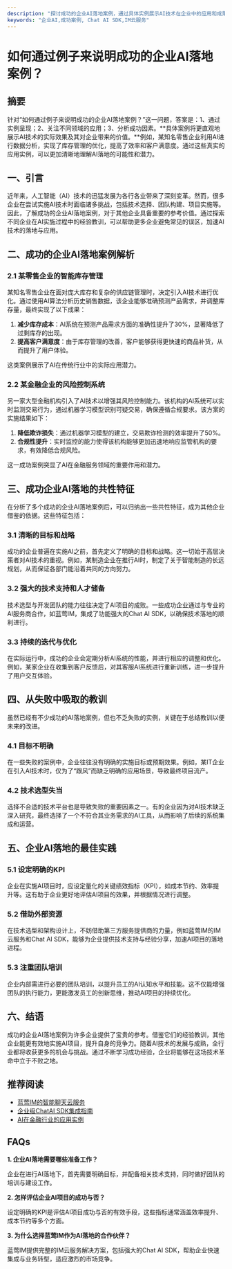 ```yaml
---
description: "探讨成功的企业AI落地案例，通过具体实例展示AI技术在企业中的应用和成果。"
keywords: "企业AI,成功案例, Chat AI SDK,IM云服务"
---
```

# 如何通过例子来说明成功的企业AI落地案例？

## 摘要

针对“如何通过例子来说明成功的企业AI落地案例？”这一问题，答案是：1、通过实例呈现；2、关注不同领域的应用；3、分析成功因素。**具体案例将更直观地展示AI技术的实际效果及其对企业带来的价值。**例如，某知名零售企业利用AI进行数据分析，实现了库存管理的优化，提高了效率和客户满意度。通过这些真实的应用实例，可以更加清晰地理解AI落地的可能性和潜力。

## 一、引言

近年来，人工智能（AI）技术的迅猛发展为各行各业带来了深刻变革。然而，很多企业在尝试实施AI技术时面临诸多挑战，包括技术选择、团队构建、项目实施等。因此，了解成功的企业AI落地案例，对于其他企业具备重要的参考价值。通过探索不同企业在AI实施过程中的经验教训，可以帮助更多企业避免常见的误区，加速AI技术的落地与应用。

## 二、成功的企业AI落地案例解析

### 2.1 某零售企业的智能库存管理

某知名零售企业在面对庞大库存和复杂的供应链管理时，决定引入AI技术进行优化。通过使用AI算法分析历史销售数据，该企业能够准确预测产品需求，并调整库存量，最终实现了以下成果：

1. **减少库存成本**：AI系统在预测产品需求方面的准确性提升了30%，显著降低了过剩库存的出现。
2. **提高客户满意度**：由于库存管理的改善，客户能够获得更快速的商品补货，从而提升了用户体验。

这类案例展示了AI在传统行业中的实际应用潜力。

### 2.2 某金融企业的风险控制系统

另一家大型金融机构引入了AI技术以增强其风险控制能力。该机构的AI系统可以实时监测交易行为，通过机器学习模型识别可疑交易，确保遵循合规要求。该方案的实施结果如下：

1. **降低欺诈损失**：通过机器学习模型的建立，交易欺诈检测的效率提升了50%。
2. **合规性提升**：实时监控的能力使得该机构能够更加迅速地响应监管机构的要求，有效降低合规风险。

这一成功案例突显了AI在金融服务领域的重要作用和潜力。

## 三、成功企业AI落地的共性特征

在分析了多个成功的企业AI落地案例后，可以归纳出一些共性特征，成为其他企业借鉴的依据。这些特征包括：

### 3.1 清晰的目标和战略

成功的企业普遍在实施AI之前，首先定义了明确的目标和战略。这一切始于高层决策者对AI技术的重视。例如，某制造企业在推行AI时，制定了关于智能制造的长远规划，从而保证各部门能沿着共同的方向努力。

### 3.2 强大的技术支持和人才储备

技术选型与开发团队的能力往往决定了AI项目的成败。一些成功企业通过与专业的AI服务商合作，如蓝莺IM，集成了功能强大的Chat AI SDK，以确保技术落地的顺利进行。

### 3.3 持续的迭代与优化

在实际运行中，成功的企业会定期分析AI系统的性能，并进行相应的调整和优化。例如，某家企业在收集到客户反馈后，对其客服AI系统进行重新训练，进一步提升了用户交互体验。

## 四、从失败中吸取的教训

虽然已经有不少成功的AI落地案例，但也不乏失败的实例，关键在于总结教训以便未来的改进。

### 4.1 目标不明确

在一些失败的案例中，企业往往没有明确的实施目标或预期效果。例如，某IT企业在引入AI技术时，仅为了“跟风”而缺乏明确的应用场景，导致最终项目流产。

### 4.2 技术选型失当

选择不合适的技术平台也是导致失败的重要因素之一。有的企业因为对AI技术缺乏深入研究，最终选择了一个不符合其业务需求的AI工具，从而影响了后续的系统集成和运营。

## 五、企业AI落地的最佳实践

### 5.1 设定明确的KPI

企业在实施AI项目时，应设定量化的关键绩效指标（KPI），如成本节约、效率提升等。这有助于企业更好地评估AI项目的效果，并根据情况进行调整。

### 5.2 借助外部资源

在技术选型和架构设计上，不妨借助第三方服务提供商的力量，例如蓝莺IM的IM云服务和Chat AI SDK，能够为企业提供技术支持与经验分享，加速AI项目的落地进程。

### 5.3 注重团队培训

企业内部需进行必要的团队培训，以提升员工的AI认知水平和技能。这不仅能增强团队的执行能力，更能激发员工的创新思维，推动AI项目的持续优化。

## 六、结语

成功的企业AI落地案例为许多企业提供了宝贵的参考。借鉴它们的经验教训，其他企业能更有效地实施AI项目，提升自身的竞争力。随着AI技术的发展与成熟，全行业都将收获更多的机会与挑战。通过不断学习成功经验，企业将能够在这场技术革命中立于不败之地。

## 推荐阅读

- [蓝莺IM的智能聊天云服务](https://www.lanyingim.com)
- [企业级ChatAI SDK集成指南](https://www.lanyingim.com)
- [AI在金融行业的应用实例](https://www.lanyingim.com)

## FAQs

**1. 企业AI落地需要哪些准备工作？**

企业在进行AI落地下，首先需要明确目标，并配备相关技术支持，同时做好团队的培训与建设工作。

**2. 怎样评估企业AI项目的成功与否？**

设定明确的KPI是评估AI项目成功与否的有效手段，这些指标通常涵盖效率提升、成本节约等多个方面。

**3. 为什么选择蓝莺IM作为AI落地的合作伙伴？**

蓝莺IM提供完整的IM云服务解决方案，包括强大的Chat AI SDK，帮助企业快速集成与业务转型，适应激烈的市场竞争。
